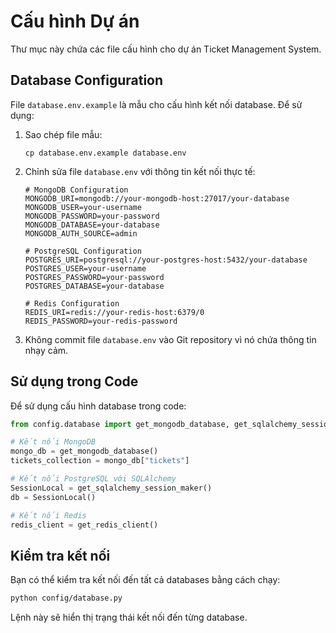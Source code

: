 # Cấu hình Dự án

Thư mục này chứa các file cấu hình cho dự án Ticket Management System.

## Database Configuration

File `database.env.example` là mẫu cho cấu hình kết nối database. Để sử dụng:

1. Sao chép file mẫu:
   ```
   cp database.env.example database.env
   ```

2. Chỉnh sửa file `database.env` với thông tin kết nối thực tế:
   ```
   # MongoDB Configuration
   MONGODB_URI=mongodb://your-mongodb-host:27017/your-database
   MONGODB_USER=your-username
   MONGODB_PASSWORD=your-password
   MONGODB_DATABASE=your-database
   MONGODB_AUTH_SOURCE=admin

   # PostgreSQL Configuration
   POSTGRES_URI=postgresql://your-postgres-host:5432/your-database
   POSTGRES_USER=your-username
   POSTGRES_PASSWORD=your-password
   POSTGRES_DATABASE=your-database

   # Redis Configuration
   REDIS_URI=redis://your-redis-host:6379/0
   REDIS_PASSWORD=your-redis-password
   ```

3. Không commit file `database.env` vào Git repository vì nó chứa thông tin nhạy cảm.

## Sử dụng trong Code

Để sử dụng cấu hình database trong code:

```python
from config.database import get_mongodb_database, get_sqlalchemy_session_maker, get_redis_client

# Kết nối MongoDB
mongo_db = get_mongodb_database()
tickets_collection = mongo_db["tickets"]

# Kết nối PostgreSQL với SQLAlchemy
SessionLocal = get_sqlalchemy_session_maker()
db = SessionLocal()

# Kết nối Redis
redis_client = get_redis_client()
```

## Kiểm tra kết nối

Bạn có thể kiểm tra kết nối đến tất cả databases bằng cách chạy:

```bash
python config/database.py
```

Lệnh này sẽ hiển thị trạng thái kết nối đến từng database.